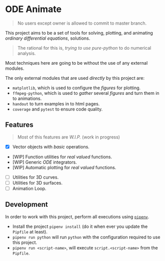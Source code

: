 # ODE Animate

> No users except owner is allowed to commit to master branch.

This project aims to be a set of tools for solving, plotting, and animating _ordinary differential equations_, solutions.

> The rational for this is, _trying to use pure-python_ to do numerical analysis.

Most techniques here are going to be without the use of any external modules.

The only external modules that are used _directly_ by this project are:

 - `matplotlib`, which is used to configure the _figures_ for plotting.
 - `ffmpeg-python`, which is used to _gather_ several _figures_ and turn them in to animations.
 - `handout` to turn examples in to html pages.
 - `coverage` and `pytest` to ensure code quality.


## Features

> Most of this features are _W.I.P._ (work in progress)

 - [X] Vector objects with _basic_ operations.
 - [WIP] Function utilities for _real valued_ functions.
 - [WIP] Generic _ODE_ integrators.
 - [WIP] Automatic plotting for _real valued_ functions.
 - [ ] Utilities for 3D curves.
 - [ ] Utilities for 3D surfaces.
 - [ ] Animation Loop.

## Development

In order to work with this project, perform all executions using [`pipenv`](https://pipenv.pypa.io/en/latest/).

 - Install the project `pipenv install` (do it when ever you update the `Pipfile` at least).
 - `pipenv run python` will run `python` with the configuration required to use this project.
 - `pipenv run <script-name>`, will execute `script.<script-name>` from the `Pipfile`.


